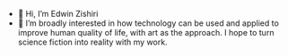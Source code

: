 - 👋 Hi, I’m Edwin Zishiri 
- 👀 I’m broadly interested in how technology can be used and applied to improve human quality of life, with art as the approach. I hope to turn science fiction into reality with my work. 
<!---
ezishiri/ezishiri is a ✨ special ✨ repository because its `README.md` (this file) appears on your GitHub profile.
You can click the Preview link to take a look at your changes.
--->
